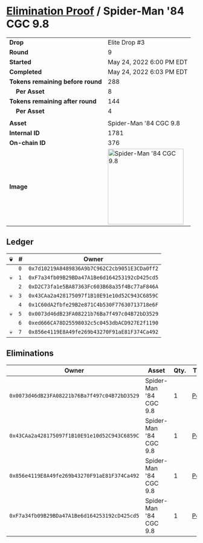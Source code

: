 # [Elimination Proof](./readme.md) / Spider-Man &#039;84 CGC 9.8

|||
|---|---|
| **Drop** | Elite Drop #3 |
| **Round** | 9 |
| **Started** | May 24, 2022 6:00 PM EDT |
| **Completed** | May 24, 2022 6:03 PM EDT |
| **Tokens remaining before round** | 288 |
| **&nbsp;&nbsp;&nbsp;&nbsp;Per Asset** | 8 |
| **Tokens remaining after round** | 144 |
| **&nbsp;&nbsp;&nbsp;&nbsp;Per Asset** | 4 |
| | |
| **Asset** | Spider-Man &#039;84 CGC 9.8 |
| **Internal ID** | 1781 |
| **On-chain ID** | 376 |
| **Image** | <img src="https://tcdn.blokpax.com/9648a5d9-1875-4b65-9255-c89fbee57c34/7cf9bb64aa2a8d8e2b4f6ac4fde55ebf58100546601f301c93658d043eae636e.png" height="200" alt="Spider-Man &#039;84 CGC 9.8" /> |

## Ledger

| 💀 | # | Owner |
| --- | --- | --- |
|  | `0` | `0x7d10219A8489836A9b7C962C2cb9051E3CDa0ff2` |
| 💀 | `1` | `0xF7a34fb09B29BDa47A1Be6d164253192cD425cd5` |
|  | `2` | `0xD2C73fa1e5BA87363Fc603B68a35f4Bc77aF846A` |
| 💀 | `3` | `0x43CAa2a428175097f1B10E91e10d52C943C6859C` |
|  | `4` | `0x1C60dA2fbfe29B2e871C4b530F77630713718e6F` |
| 💀 | `5` | `0x0073d46dB23FA08221b76Ba7f497c04B72bD3529` |
|  | `6` | `0xed666CA78D25598032c5c0453dbACD927E2f1190` |
| 💀 | `7` | `0x856e4119E8A49fe269b43270F91aE81F374Ca492` |


## Eliminations

| Owner | Asset | Qty. | Transaction |
| --- | --- | --- | --- |
| `0x0073d46dB23FA08221b76Ba7f497c04B72bD3529` | Spider-Man '84 CGC 9.8 | 1 | [Polygonscan](https://polygonscan.com/tx/0xdf5b7b76918d87e8d2fcdab4569cb511e86d7a05354dda03d5a63538236348ad) |
| `0x43CAa2a428175097f1B10E91e10d52C943C6859C` | Spider-Man '84 CGC 9.8 | 1 | [Polygonscan](https://polygonscan.com/tx/0x00e107a985bc79d598e68c6e5713442bf72297a0106785053f31d357e5a47460) |
| `0x856e4119E8A49fe269b43270F91aE81F374Ca492` | Spider-Man '84 CGC 9.8 | 1 | [Polygonscan](https://polygonscan.com/tx/0x14d32649cf2457e48036c0f0ce0eec801808573a5b48bfad9b3c9ebf9b8cf2fb) |
| `0xF7a34fb09B29BDa47A1Be6d164253192cD425cd5` | Spider-Man '84 CGC 9.8 | 1 | [Polygonscan](https://polygonscan.com/tx/0xe263ac7e208df1aea63887c6a6c083c4263815fc83f11b1c16c9755d8aa122c8) |
